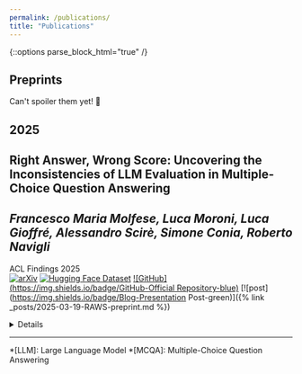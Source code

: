 ```yaml
---
permalink: /publications/
title: "Publications"
---
```

{::options parse_block_html="true" /}

## Preprints
Can't spoiler them yet! :eyes:

## 2025
**Right Answer, Wrong Score: Uncovering the Inconsistencies of LLM Evaluation in Multiple-Choice Question Answering**
--
*Francesco Maria Molfese, Luca Moroni, Luca Gioffré, Alessandro Scirè, Simone Conia, Roberto Navigli* 
-- 
ACL Findings 2025  
[![arXiv](https://img.shields.io/badge/arXiv-paper-b31b1b.svg)](https://arxiv.org/abs/2503.14996) 
[![Hugging Face Dataset](https://img.shields.io/badge/%F0%9F%A4%97%20Hugging%20Face-Dataset-FCD21D)](https://huggingface.co/datasets/sapienzanlp/MMLU-Adversarial) 
[![GitHub](https://img.shields.io/badge/GitHub-Official Repository-blue)](https://github.com/Andrew-Wyn/metaQAeval)
[![post](https://img.shields.io/badge/Blog-Presentation Post-green)]({% link _posts/2025-03-19-RAWS-preprint.md %}) 

<details>

*Traditional MCQA evaluation strategies often underestimate LLM capabilities, while LLM-based answer extractors are prone to systematic errors.* 
*Moreover, there exists a fundamental trade-off between constraining a model's output to simplify answer extraction and allowing it to freely generate to improve reasoning.* 
*These findings call for standardized evaluation methodologies and highlight the need for more reliable and consistent MCQA evaluation practices.*

</details>

---
*[LLM]: Large Language Model
*[MCQA]: Multiple-Choice Question Answering